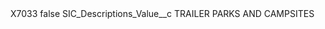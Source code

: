 <?xml version="1.0" encoding="UTF-8"?>
<CustomMetadata xmlns="http://soap.sforce.com/2006/04/metadata" xmlns:xsi="http://www.w3.org/2001/XMLSchema-instance" xmlns:xsd="http://www.w3.org/2001/XMLSchema">
    <label>X7033</label>
    <protected>false</protected>
    <values>
        <field>SIC_Descriptions_Value__c</field>
        <value xsi:type="xsd:string">TRAILER PARKS AND CAMPSITES</value>
    </values>
</CustomMetadata>
